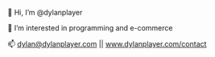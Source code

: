 👋 Hi, I’m @dylanplayer

👀 I’m interested in programming and e-commerce

📫 dylan@dylanplayer.com || www.dylanplayer.com/contact
